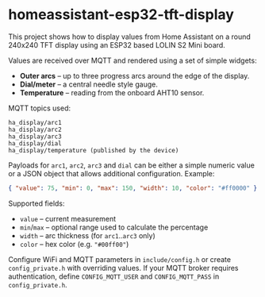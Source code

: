# homeassistant-esp32-tft-display

This project shows how to display values from Home Assistant on a round 240x240 TFT display using an ESP32 based LOLIN S2 Mini board.

Values are received over MQTT and rendered using a set of simple widgets:

* **Outer arcs** – up to three progress arcs around the edge of the display.
* **Dial/meter** – a central needle style gauge.
* **Temperature** – reading from the onboard AHT10 sensor.

MQTT topics used:

```
ha_display/arc1
ha_display/arc2
ha_display/arc3
ha_display/dial
ha_display/temperature (published by the device)
```

Payloads for `arc1`, `arc2`, `arc3` and `dial` can be either a simple numeric
value or a JSON object that allows additional configuration. Example:

```json
{ "value": 75, "min": 0, "max": 150, "width": 10, "color": "#ff0000" }
```

Supported fields:

* `value` – current measurement
* `min`/`max` – optional range used to calculate the percentage
* `width` – arc thickness (for `arc1`..`arc3` only)
* `color` – hex color (e.g. `"#00ff00"`)

Configure WiFi and MQTT parameters in `include/config.h` or create `config_private.h` with overriding values.
If your MQTT broker requires authentication, define `CONFIG_MQTT_USER` and `CONFIG_MQTT_PASS` in `config_private.h`.
